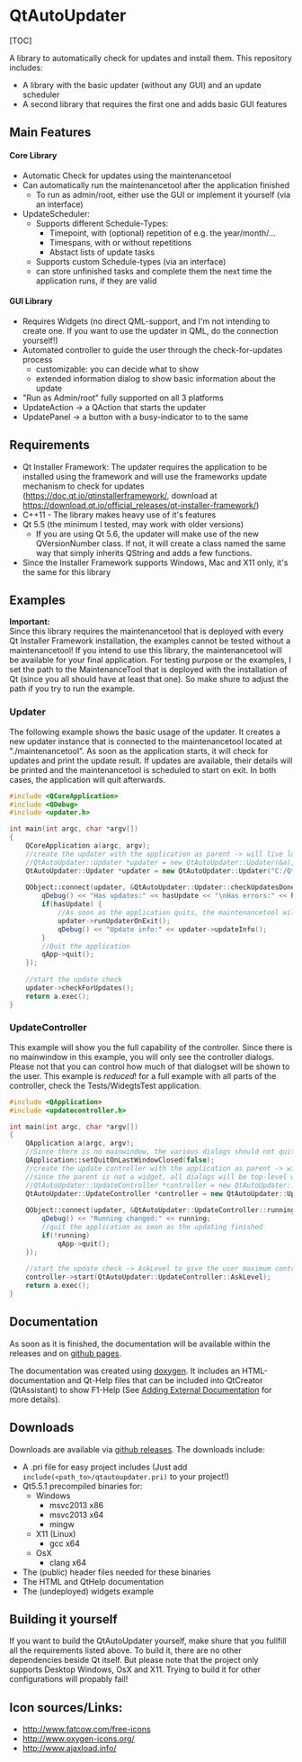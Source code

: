 # QtAutoUpdater
[TOC]

A library to automatically check for updates and install them. This repository includes:
 - A library with the basic updater (without any GUI) and an update scheduler
 - A second library that requires the first one and adds basic GUI features

## Main Features
#### Core Library
 - Automatic Check for updates using the maintenancetool
 - Can automatically run the maintenancetool after the application finished
   - To run as admin/root, either use the GUI or implement it yourself (via an interface)
 - UpdateScheduler:
   - Supports different Schedule-Types:
     - Timepoint, with (optional) repetition of e.g. the year/month/...
     - Timespans, with or without repetitions
     - Abstact lists of update tasks
   - Supports custom Schedule-types (via an interface)
   - can store unfinished tasks and complete them the next time the application runs, if they are valid

#### GUI Library
 - Requires Widgets (no direct QML-support, and I'm not intending to create one. If you want to use the updater in QML, do the connection yourself!)
 - Automated controller to guide the user through the check-for-updates process
   - customizable: you can decide what to show
   - extended information dialog to show basic information about the update
 - "Run as Admin/root" fully supported on all 3 platforms
 - UpdateAction -> a QAction that starts the updater
 - UpdatePanel -> a button with a busy-indicator to to the same

## Requirements
 - Qt Installer Framework: The updater requires the application to be installed using the framework and will use the frameworks update mechanism to check for updates (https://doc.qt.io/qtinstallerframework/, download at https://download.qt.io/official_releases/qt-installer-framework/)
 - C++11 - The library makes heavy use of it's features
 - Qt 5.5 (the minimum I tested, may work with older versions)
   - If you are using Qt 5.6, the updater will make use of the new QVersionNumber class. If not, it will create a class named the same way that simply inherits QString and adds a few functions.
 - Since the Installer Framework supports Windows, Mac and X11 only, it's the same for this library 

## Examples
**Important:**<br>
Since this library requires the maintenancetool that is deployed with every Qt Installer Framework installation, the examples cannot be tested without a maintenancetool! If you intend to use this library, the maintenancetool will be available for your final application. For testing purpose or the examples, I set the path to the MaintenanceTool that is deployed with the installation of Qt (since you all should have at least that one). So make shure to adjust the path if you try to run the example.

### Updater
The following example shows the basic usage of the updater. It creates a new updater instance that is connected to the maintenancetool located at "./maintenancetool". As soon as the application starts, it will check for updates and print the update result. If updates are available, their details will be printed and the maintenancetool is scheduled to start on exit. In both cases, the application will quit afterwards.

```c++
#include <QCoreApplication>
#include <QDebug>
#include <updater.h>

int main(int argc, char *argv[])
{
    QCoreApplication a(argc, argv);
    //create the updater with the application as parent -> will live long enough start the tool on exit
    //QtAutoUpdater::Updater *updater = new QtAutoUpdater::Updater(&a);
    QtAutoUpdater::Updater *updater = new QtAutoUpdater::Updater("C:/Qt/MaintenanceTool", &a);//.exe is automatically added
    
    QObject::connect(updater, &QtAutoUpdater::Updater::checkUpdatesDone, [updater](bool hasUpdate, bool hasError) {
        qDebug() << "Has updates:" << hasUpdate << "\nHas errors:" << hasError;
        if(hasUpdate) {
            //As soon as the application quits, the maintenancetool will be started in update mode
            updater->runUpdaterOnExit();
            qDebug() << "Update info:" << updater->updateInfo();
        }
        //Quit the application
        qApp->quit();
    });
    
    //start the update check
    updater->checkForUpdates();
    return a.exec();
}
```

### UpdateController
This example will show you the full capability of the controller. Since there is no mainwindow in this example, you will only see the controller dialogs. Please not that you can control how much of that dialogset will be shown to the user. This example is *reduced*! for a full example with all parts of the controller, check the Tests/WidegtsTest application.

```c++
#include <QApplication>
#include <updatecontroller.h>

int main(int argc, char *argv[])
{
    QApplication a(argc, argv);
    //Since there is no mainwindow, the various dialogs should not quit the app
    QApplication::setQuitOnLastWindowClosed(false);
    //create the update controller with the application as parent -> will live long enough start the tool on exit
    //since the parent is not a widget, all dialogs will be top-level windows
    //QtAutoUpdater::UpdateController *controller = new QtAutoUpdater::UpdateController(&a);
    QtAutoUpdater::UpdateController *controller = new QtAutoUpdater::UpdateController("C:/Qt/MaintenanceTool", &a);//.exe is automatically added
    
    QObject::connect(updater, &QtAutoUpdater::UpdateController::runningChanged, [updater](bool running) {
        qDebug() << "Running changed:" << running;
        //quit the application as soon as the updating finished
        if(!running)
            qApp->quit();
    });
    
    //start the update check -> AskLevel to give the user maximum control
    controller->start(QtAutoUpdater::UpdateController::AskLevel);
    return a.exec();
}
```

## Documentation
As soon as it is finished, the documentation will be available within the releases and on [github pages](https://skycoder42.github.io/QtAutoUpdater/).

The documentation was created using [doxygen](http://www.stack.nl/~dimitri/doxygen/). It includes an HTML-documentation and Qt-Help files that can be included into QtCreator (QtAssistant) to show F1-Help (See [Adding External Documentation](https://doc.qt.io/qtcreator/creator-help.html#adding-external-documentation) for more details).

## Downloads
Downloads are available via [github releases](https://github.com/Skycoder42/QtAutoUpdater/releases). The downloads include:
 - A .pri file for easy project includes (Just add `include(<path_to>/qtautoupdater.pri)` to your project!)
 - Qt5.5.1 precompiled binaries for:
   - Windows
     - msvc2013 x86
     - msvc2013 x64
     - mingw
   - X11 (Linux)
     - gcc x64
   - OsX
     - clang x64
 - The (public) header files needed for these binaries
 - The HTML and QtHelp documentation
 - The (undeployed) widgets example

## Building it yourself
If you want to build the QtAutoUpdater yourself, make shure that you fullfill all the requirements listed above. To build it, there are no other dependencies beside Qt itself. But please note that the project only supports Desktop Windows, OsX and X11. Trying to build it for other configurations will propably fail!

## Icon sources/Links:
 - http://www.fatcow.com/free-icons
 - http://www.oxygen-icons.org/
 - http://www.ajaxload.info/
